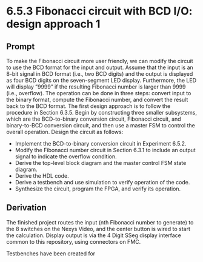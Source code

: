 # 6.5.3 Fibonacci circuit with BCD I/O: design approach 1 
## Prompt
To make the Fibonacci circuit more user friendly, we can modify the circuit to use the BCD format for the input and output. Assume that the input is an 8-bit signal in BCD format (i.e., two BCD digits) and the output is displayed as four BCD digits on the seven-segment LED display. Furthermore, the LED will display ”9999” if the resulting Fibonacci number is larger than 9999 (i.e., overflow). The operation can be done in three steps: convert input to the binary format, compute the Fibonacci number, and convert the result back to the BCD format.
The first design approach is to follow the procedure in Section 6.3.5. Begin by constructing three smaller subsystems, which are the BCD-to-binary conversion circuit, Fibonacci circuit, and binary-to-BCD conversion circuit, and then use a master FSM to control the overall operation. Design the circuit as follows:

- Implement the BCD-to-binary conversion circuit in Experiment 6.5.2. 
- Modify the Fibonacci number circuit in Section 6.3.1 to include an output signal to indicate the overflow condition. 
- Derive the top-level block diagram and the master control FSM state diagram.
- Derive the HDL code. 
- Derive a testbench and use simulation to verify operation of the code. 
- Synthesize the circuit, program the FPGA, and verify its operation.

## Derivation
The finished project routes the input (nth Fibonacci number to generate) to the 8 switches on the Nexys Video, and the center button is wired to start the calculation. Display output is via the 4 Digit SSeg display interface common to this repository, using connectors on FMC.

Testbenches have been created for 